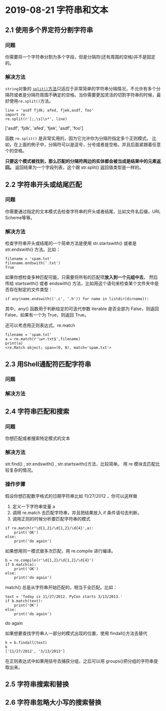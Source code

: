 # 2019-08-21 字符串和文本

## 2.1 使用多个界定符分割字符串

### 问题

你需要将一个字符串分割为多个字段，但是分隔符(还有周围的空格)并不是固定的。

### 解决方法

`string`对象的 [`split()`方法](https://python3-cookbook.readthedocs.io/zh_CN/latest/c02/p01_split_string_on_multiple_delimiters.html)只适应于非常简单的字符串分隔情况，不允许有多个分隔符或者是分隔符周围不确定的空格。当你需要更加灵活的切割字符串的时候，最好使用`re.split()`方法。

```
line = 'asdf fjdk; afed, fjek,asdf, foo'
import re
re.split(r'[;,\s]\s*', line)
```
['asdf', 'fjdk', 'afed', 'fjek', 'asdf', 'foo']

函数 `re.split()` 是非常实用的，因为它允许你为分隔符指定多个正则模式。 比如，在上面的例子中，分隔符可以是逗号，分号或者是空格，并且后面紧跟着任意个的空格。

**只要这个模式被找到，那么匹配的分隔符两边的实体都会被当成是结果中的元素返回。** 返回结果为一个字段列表，这个跟 str.split() 返回值类型是一样的。

## 2.2 字符串开头或结尾匹配

### 问题

你需要通过指定的文本模式去检查字符串的开头或者结尾，比如文件名后缀，URL Scheme等等。

### 解决方法

检查字符串开头或结尾的一个简单方法是使用 str.startswith() 或者是 str.endswith() 方法。比如：

```
filename = 'spam.txt'
filename.endswith('.txt')
True
```

如果你想检查多种匹配可能，只需要将所有的匹配项**放入到一个元组中去**， 然后传给 startswith() 或者 endswith() 方法，比如用这个语句来检查某个文件夹中是否存在制定的文件类型：

```
if any(name.endswith(('.c', '.h')) for name in listdir(dirname)):
```

其中，any() 函数用于判断给定的可迭代参数 iterable 是否全部为 False，则返回 False，如果有一个为 True，则返回 True。

还可以考虑用正则表达式。re.match

```
filename = 'spam.txt'
a = re.match(r'\w+.txt$',filename)
print(a)
<re.Match object; span=(0, 8), match='spam.txt'>
```

## 2.3 用Shell通配符匹配字符串

### 问题

### 解决方法

## 2.4 字符串匹配和搜索

### 问题

你想匹配或者搜索特定模式的文本

### 解决方法

str.find() , str.endswith() , str.startswith()方法，比较简单。
用 re 模块去匹配比较复杂的情况。

### 操作步骤

假设你想匹配数字格式的日期字符串比如 11/27/2012 ，你可以这样做

1. 定义一下字符串变量 a
2. 调用 re.match 去匹配字符串，并且把结果放入 if 条件语句去判断。
3. 调用正则的时候分析要匹配字符串的模式

```
if re.match(r'\d{1,2}/\d{1,2}/\d{4}',a):
    print('OK')
else:
    print('do again')
```
如果想用同一模式做多次匹配，用 re.compile 进行编译。

```
b = re.compile(r'\d{1,2}/\d{1,2}/\d{4}')
if b.match(a):
    print('OK')
else:
    print('do again')
```

match() 总是从字符串开始匹配的，相当于全匹配。比如：

```
text = 'Today is 11/27/2012. PyCon starts 3/13/2013.'
if b.match(text):
    print('OK')
else:
    print('do again')
```
do again


如果想要查找字符串人一部分的模式出现的位置，使用 findall()方法去替代

```
k = b.findall(text)
k
['11/27/2012', '3/13/2013']
```

在正则表达式中如果用括号去捕获分组，之后可以用 groups()把分组的字符串提取出来。

## 2.5 字符串搜索和替换


## 2.6 字符串忽略大小写的搜索替换

